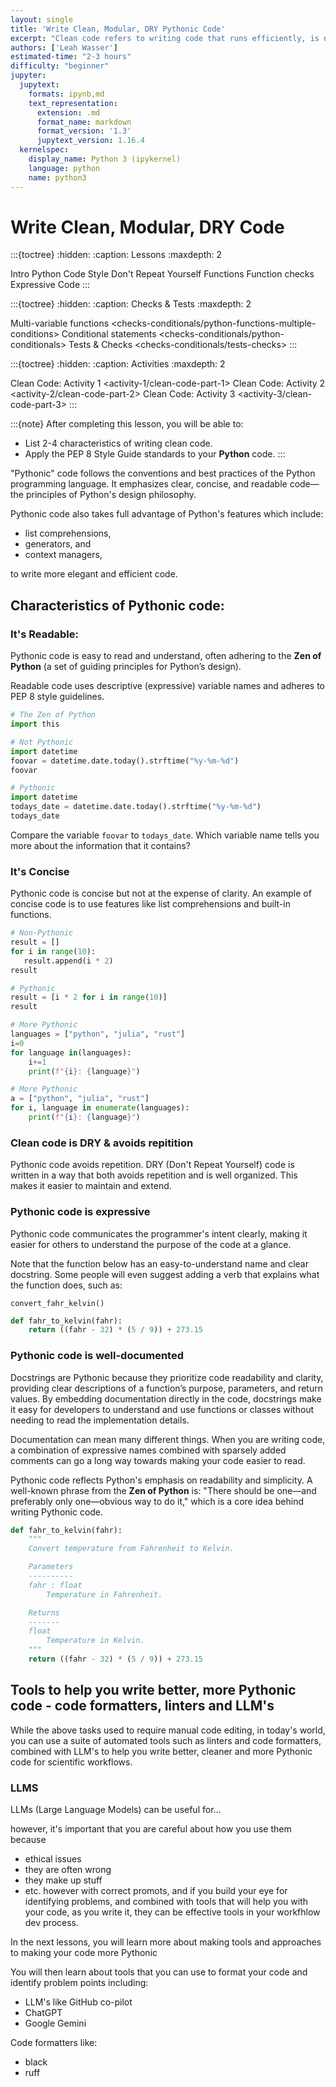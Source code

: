 ```yaml
---
layout: single
title: 'Write Clean, Modular, DRY Pythonic Code'
excerpt: "Clean code refers to writing code that runs efficiently, is not redundant, and is easy for anyone to understand. Learn about the characteristics and benefits of writing clean, expressive code in Python."
authors: ['Leah Wasser']
estimated-time: "2-3 hours"
difficulty: "beginner"
jupyter:
  jupytext:
    formats: ipynb,md
    text_representation:
      extension: .md
      format_name: markdown
      format_version: '1.3'
      jupytext_version: 1.16.4
  kernelspec:
    display_name: Python 3 (ipykernel)
    language: python
    name: python3
---
```


<!-- #region editable=true slideshow={"slide_type": ""} -->
# Write Clean, Modular, DRY Code

:::{toctree}
:hidden:
:caption: Lessons
:maxdepth: 2

Intro <self>
Python Code Style <python-pep-8>
Don't Repeat Yourself <python-dry-modular-code>
Functions <python-functions>
Function checks <python-function-checks>
Expressive Code <python-expressive-code>
:::

:::{toctree}
:hidden:
:caption: Checks & Tests
:maxdepth: 2

Multi-variable functions <checks-conditionals/python-functions-multiple-conditions>
Conditional statements <checks-conditionals/python-conditionals>
Tests & Checks <checks-conditionals/tests-checks>
:::



:::{toctree}
:hidden:
:caption: Activities
:maxdepth: 2

Clean Code: Activity 1 <activity-1/clean-code-part-1>
Clean Code: Activity 2 <activity-2/clean-code-part-2>
Clean Code: Activity 3 <activity-3/clean-code-part-3>
:::


:::{note}
After completing this lesson, you will be able to:

* List 2-4 characteristics of writing clean code.
* Apply the PEP 8 Style Guide standards to your **Python** code.
:::

"Pythonic" code follows the conventions and best practices of the Python programming language. It emphasizes clear, concise, and readable code—the principles of Python's design philosophy. 

Pythonic code also takes full advantage of Python's features which include:

* list comprehensions,
* generators, and
* context managers,
  
to write more elegant and efficient code.

## Characteristics of Pythonic code:

### **It's Readable**: 

Pythonic code is easy to read and understand, often adhering to the **Zen of Python** (a set of guiding principles for Python’s design).

Readable code uses descriptive (expressive) variable names and adheres to PEP 8 style guidelines.
<!-- #endregion -->

```python
# The Zen of Python 
import this
```

```python editable=true slideshow={"slide_type": ""}
# Not Pythonic
import datetime
foovar = datetime.date.today().strftime("%y-%m-%d")
foovar
```

```python editable=true slideshow={"slide_type": ""}
# Pythonic
import datetime
todays_date = datetime.date.today().strftime("%y-%m-%d")
todays_date
```

<!-- #region editable=true slideshow={"slide_type": ""} -->
Compare the variable `foovar` to `todays_date`. Which variable name tells you more about the information that it contains?

### **It's Concise** 

Pythonic code is concise but not at the expense of clarity. An example of concise code is to use features like list comprehensions and built-in functions.

<!-- #endregion -->

```python editable=true slideshow={"slide_type": ""}
# Non-Pythonic
result = []
for i in range(10):
   result.append(i * 2)
result
```

```python editable=true slideshow={"slide_type": ""}
# Pythonic
result = [i * 2 for i in range(10)]
result
```

```python
# More Pythonic
languages = ["python", "julia", "rust"]
i=0
for language in(languages):
    i+=1
    print(f"{i}: {language}")
```

```python
# More Pythonic
a = ["python", "julia", "rust"]
for i, language in enumerate(languages):
    print(f"{i}: {language}")
```

<!-- #region editable=true slideshow={"slide_type": ""} -->
### Clean code is DRY & avoids repitition 

Pythonic code avoids repetition. DRY (Don't Repeat Yourself) code is written in a way that both avoids repetition and is well organized. This makes it easier to maintain and extend.

### Pythonic code is expressive 

Pythonic code communicates the programmer's intent clearly, making it easier for others to understand the purpose of the code at a glance.

Note that the function below has an easy-to-understand name and clear docstring. Some people will even suggest adding a verb that explains what the function does, such as:

`convert_fahr_kelvin()`

<!-- #endregion -->

```python editable=true slideshow={"slide_type": ""}
def fahr_to_kelvin(fahr):
    return ((fahr - 32) * (5 / 9)) + 273.15
```

### Pythonic code is well-documented 

Docstrings are Pythonic because they prioritize code readability and clarity, providing clear descriptions of a function’s purpose, parameters, and return values. By embedding documentation directly in the code, docstrings make it easy for developers to understand and use functions or classes without needing to read the implementation details.

Documentation can mean many different things. When you are writing code, a combination of expressive names combined with sparsely added comments can go a long way towards making your code easier to read.

Pythonic code reflects Python's emphasis on readability and simplicity. A well-known phrase from the **Zen of Python** is: "There should be one—and preferably only one—obvious way to do it," which is a core idea behind writing Pythonic code.

```python
def fahr_to_kelvin(fahr):
    """
    Convert temperature from Fahrenheit to Kelvin.

    Parameters
    ----------
    fahr : float
        Temperature in Fahrenheit.

    Returns
    -------
    float
        Temperature in Kelvin.
    """
    return ((fahr - 32) * (5 / 9)) + 273.15
```

<!-- #region editable=true slideshow={"slide_type": ""} -->

<!-- #endregion -->

<!-- #region editable=true slideshow={"slide_type": ""} -->
## Tools to help you write better, more Pythonic code - code formatters, linters and LLM's 

While the above tasks used to require manual code editing, in today's world, you can use a suite of automated tools such as linters and code formatters, combined with LLM's to help you write better, cleaner and more Pythonic code for scientific workflows.  

### LLMS 
LLMs (Large Language Models) can be useful for... 

however, it's important that you are careful about how you use them because

* ethical issues
* they are often wrong
* they make up stuff
* etc.
however with correct promots, and if you build your eye for identifying problems, and combined with tools that will help you with your code, as you write it, they can be effective tools in your workfhlow dev process.




In the next lessons, you will learn more about making tools and approaches to making your code more Pythonic

You will then learn about tools that you can use to format your code and identify problem points including: 

* LLM's like GitHub co-pilot
* ChatGPT
* Google Gemini

Code formatters like:

* black
* ruff


<!-- #endregion -->
